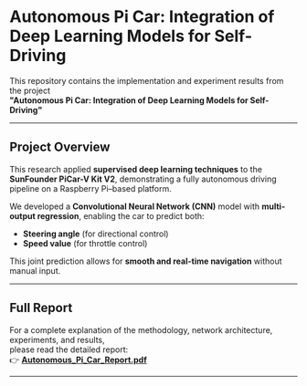 # Autonomous Pi Car: Integration of Deep Learning Models for Self-Driving

This repository contains the implementation and experiment results from the project  
**"Autonomous Pi Car: Integration of Deep Learning Models for Self-Driving"**

---

## Project Overview

This research applied **supervised deep learning techniques** to the **SunFounder PiCar-V Kit V2**, demonstrating a fully autonomous driving pipeline on a Raspberry Pi–based platform.

We developed a **Convolutional Neural Network (CNN)** model with **multi-output regression**, enabling the car to predict both:
- **Steering angle** (for directional control)
- **Speed value** (for throttle control)

This joint prediction allows for **smooth and real-time navigation** without manual input.

---

## Full Report

For a complete explanation of the methodology, network architecture, experiments, and results,  
please read the detailed report:  
👉 [**Autonomous_Pi_Car_Report.pdf**](./Autonomous_Pi_Car_Report.pdf)

---
